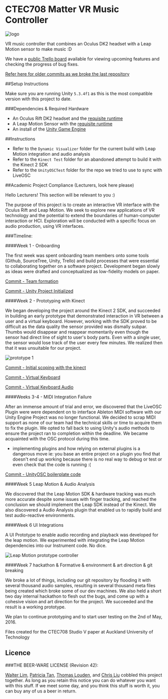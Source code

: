# CTEC708 Matter VR Music Controller

![logo](https://github.com/waltzaround/CTEC708-VR-Controller/blob/master/images/logo.png "logo")


VR music controller that combines an Oculus DK2 headset with a Leap Motion sensor to make music :D

We have a [public Trello board](https://trello.com/b/lQ19QmZj/matter) available for viewing upcoming 
features and checking the progress of bug fixes.

[Refer here for older commits as we broke the last repository](https://github.com/waltzaround/CTEC708-BrokenVRThing/commits/master)

##Setup Instructions

Make sure you are running Unity `5.3.4f1` as this is the most compatible version with this project to date.

###Dependencies & Required Hardware

- An Oculus Rift DK2 headset and the [requisite runtime](https://developer.oculus.com/downloads/)
- A Leap Motion Sensor with the [requisite runtime](https://developer.leapmotion.com/get-started)
- An install of the [Unity Game Engine](https://unity3d.com/get-unity/download)

##Instructions

- Refer to the `Dynamic Visualizer` folder for the current build with Leap Motion integration and audio analysis
- Refer to the `Kinect Test` folder for an abandoned attempt to build it with the Kinect 2 SDK
- Refer to the `UnityOSCTest` folder for the repo we tried to use to sync with LiveOSC 

##Academic Project Compliance (Lecturers, look here please)

Hello Lecturers! This section will be relevant to you :)

The purpose of this project is to create an interactive VR interface with the Oculus Rift and Leap Motion.
We seek to explore new applications of VR technology and the potential to extend the boundaries of human-computer interaction or HCI. Exploration will be conducted with a specific focus on audio production, using VR interfaces.

###Timeline:

####Week 1 - Onboarding

The first week was spent onboarding team members onto some tools (Github, SourceTree, Unity, Trello) and build processes that were essential to collaborating together on a software project. Development began slowly as ideas were drafted and conceptualized as low-fidelity models on paper.  

[Commit - Team formation](https://github.com/waltzaround/CTEC708-VR-Controller/commit/87b89f97577776e13be141a01cbd0e7725c7ba1b)

[Commit - Unity Project Initialized](https://github.com/waltzaround/CTEC708-VR-Controller/commit/85324f10db75517f170f8297c98f62bdbfae6909)

####Week 2 - Prototyping with Kinect

We began developing the project around the Kinect 2 SDK, and succeeded in building an early prototype that demonstrated interaction in VR between a user and a virtual keyboard. However, working with the SDK proved to be difficult as the data quality the sensor provided was dismally subpar. Thumbs would disappear and reappear momentarily even though the sensor had direct line of sight to user's body parts. Even with a single user, the sensor would lose track of the user every few minutes. We realized then that it was unsuitable for our project.

![prototype 1](https://github.com/waltzaround/CTEC708-VR-Controller/blob/master/images/12980384_1116154471769855_1160455269_n.png "Prototype 1")


[Commit - Initial scoping with the kinect](https://github.com/waltzaround/CTEC708-VR-Controller/commit/3507f81dd3598529ed9bacec0ca916863f719cc1)

[Commit - Virtual Keyboard](https://github.com/waltzaround/CTEC708-VR-Controller/commit/e7851e369f91fc017788ff4c336bc4d8e2edf0df)

[Commit - Virtual Keyboard Audio](https://github.com/waltzaround/CTEC708-VR-Controller/commit/0d0bc46178db2cc9f63ecc743c4015b09c49b5ac)

####Weeks 3-4 - MIDI Integration Failure

After an immense amount of trial and error, we discovered that the LiveOSC Plugin were were dependent on to interface Ableton MIDI software with our Unity Engine Project was no longer functional. We decided to scrap MIDI support as none of our team had the technical skills or time to acquire them to fix the plugin. We opted to fall back to using Unity's audio methods to ensure the project ran to completion within the deadline. We became acquainted with the OSC protocol during this time.

- implementing plugins and how relying on external plugins is a dangerous move ie: you base an entire project on a plugin you find that doesn't end up working because there is no real way to debug or test or even check that the code is running :(

[Commit - UnityOSC boilerplate code](https://github.com/waltzaround/CTEC708-VR-Controller/commit/089f395ea1065b7a76675569905e2fe6a55c5578)

####Week 5 Leap Motion & Audio Analysis

We discovered that the Leap Motion SDK & hardware tracking was much more accurate despite some issues with finger tracking, and reached the conclusion we should implement the Leap SDK instead of the Kinect. We also discovered a Audio Analysis plugin that enabled us to rapidly build and test audio-reactive environments.


####Week 6 UI Integrations

A UI Prototype to enable audio recording and playback was developed for the leap motion. We experimented with integrating the Leap Motion dependencies into our Instrument code. No dice. 

![Leap Motion prototype controller](https://github.com/waltzaround/CTEC708-VR-Controller/blob/master/images/13023358_1116154475103188_1700030371_n.png "Prototype controller")


####Week 7 hackathon & Formative & environment & art direction & git breaking

 We broke a lot of things, including our git repository by flooding it with several thousand audio samples, resulting in several thousand meta files being created which broke some of our dev machines. We also held a short two day internal hackathon to flesh out the bugs, and come up with a cohesive vision and art direction for the project. We succeeded and the result is a working prototype. 
 
 We plan to continue prototyping and to start user testing on the 2nd of May, 2016.




Files created for the CTEC708 Studio V paper at Auckland University of Technology


## Licence

###THE BEER-WARE LICENSE (Revision 42):

[Walter Lim](mailto:waltissomewhere@gmail.com), [Patricia Tan](mailto:thr2185@autuni.ac.nz), [Thomas Louden](mailto:ktj9551@autuni.ac.nz), and [Chris Liu](mailto:christopherliu97@gmail.com) cobbled this project together.  As long as you retain this notice you can do whatever you want with this stuff. If we meet some day, and you think this stuff is worth it, you can buy any of us a beer in return.

